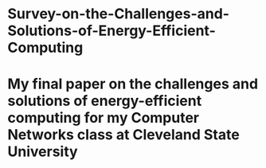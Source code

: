 # Survey-on-the-Challenges-and-Solutions-of-Energy-Efficient-Computing

# My final paper on the challenges and solutions of energy-efficient computing for my Computer Networks class at Cleveland State University
